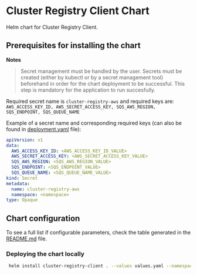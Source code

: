 # Cluster Registry Client Chart

Helm chart for Cluster Registry Client.

## Prerequisites for installing the chart

**Notes**
> Secret management must be handled by the user. Secrets must be created (either by kubectl or by a secret management tool) beforehand in order for the chart deployment to be successful.
> This step is mandatory for the application to run succesfully.

Required secret name is `cluster-registry-aws` and required keys are: `AWS_ACCESS_KEY_ID, AWS_SECRET_ACCESS_KEY, SQS_AWS_REGION, SQS_ENDPOINT, SQS_QUEUE_NAME`

Example of a secret name and corresponding required keys (can also be found in [deployment.yaml](cluster-registry-client/templates/deployment.yaml) file):
```yaml
apiVersion: v1
data:
  AWS_ACCESS_KEY_ID: <AWS_ACCESS_KEY_ID_VALUE>
  AWS_SECRET_ACCESS_KEY: <AWS_SECRET_ACCESS_KEY_VALUE>
  SQS_AWS_REGION: <SQS_AWS_REGION_VALUE>
  SQS_ENDPOINT: <SQS_ENDPOINT_VALUE>
  SQS_QUEUE_NAME: <SQS_QUEUE_NAME_VALUE>
kind: Secret
metadata:
  name: cluster-registry-aws
  namespace: <namespace>
type: Opaque
```

## Chart configuration
To see a full list if configurable parameters, check the table generated in the [README.md](cluster-registry-client/README.md) file.

### Deploying the chart locally
```bash
 helm install cluster-registry-client . --values values.yaml --namespace <namespace>
```
